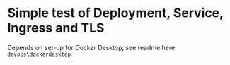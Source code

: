 # Simple test of Deployment, Service, Ingress and TLS

Depends on set-up for Docker Desktop, see readme here ```devops\dockerdesktop```